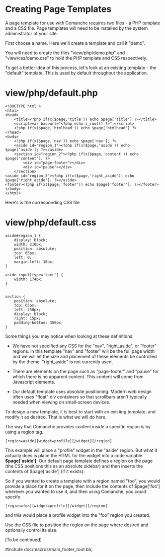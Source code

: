 Creating Page Templates
=======================


A page template for use with Comanche requires two files - a PHP template and a CSS file. Page templates will need to be installed by the system administrator of your site. 


First choose a name. Here we'll create a template and call it "demo".

You will need to create the files "view/php/demo.php" and "view/css/demo.css" to hold the PHP template and CSS respectively. 

To get a better idea of this process, let's look at an existing template - the "default" template. This is used by default throughout the application. 

view/php/default.php
====================

	<!DOCTYPE html >
	<html>
	<head>
		<title><?php if(x($page,'title')) echo $page['title'] ?></title>
		<script>var baseurl="<?php echo z_root() ?>";</script>
		<?php if(x($page,'htmlhead')) echo $page['htmlhead'] ?>
	</head>
	<body>
		<?php if(x($page,'nav')) echo $page['nav']; ?>
		<aside id="region_1"><?php if(x($page,'aside')) echo $page['aside']; ?></aside>
		<section id="region_2"><?php if(x($page,'content')) echo $page['content']; ?>
			<div id="page-footer"></div>
        	<div id="pause"></div>
		</section>
	<aside id="region_3"><?php if(x($page,'right_aside')) echo $page['right_aside']; ?></aside>      
	<footer><?php if(x($page,'footer')) echo $page['footer']; ?></footer>
	</body>
	</html>    


Here's is the corresponding CSS file

view/php/default.css
====================


	aside#region_1 {
		display: block;
		width: 210px;
		position: absolute;
		top: 65px;
		left: 0;
		margin-left: 10px;
	}

	aside input[type='text'] {
 		width: 174px;
	}


	section {
		position: absolute;
		top: 65px;
		left: 250px;
		display: block;
		right: 15px;
		padding-bottom: 350px;
	}


Some things you may notice when looking at these definitions:

* We have not specified any CSS for the "nav", "right_aside", or "footer" regions. In this template "nav" and "footer" will be the full page width and we will let the size and placement of these elements be controlled by the theme. "right_aside" is not currently used. 

* There are elements on the page such as "page-footer" and "pause" for which there is no apparent content. This content will come from Javascript elements.  

* Our default template uses absolute positioning. Modern web design often uses "float" div containers so that scrollbars aren't typically needed when viewing on small-screen devices. 

To design a new template, it is best to start with an existing template, and modify it as desired. That is what we will do here. 

The way that Comanche provides content inside a specific region is by using a region tag.

	[region=aside][widget=profile][/widget][/region]

This example will place a "profile" widget in the "aside" region. But what it actually does is place the HTML for the widget into a code variable **$page['aside']**. Our default page template defines a region on the page (the CSS positions this as an absolute sidebar) and then inserts the contents of $page['aside'] (if it exists). 

So if you wanted to create a template with a region named "foo", you would provide a place for it on the page, then include the contents of $page['foo'] wherever you wanted to use it, and then using Comanche, you could specify 

	[region=foo][widget=profile][/widget][/region]

and this would place a profile widget into the "foo" region you created. 

Use the CSS file to position the region on the page where desired and optionally control its size.

[To be continued] 

#include doc/macros/main_footer_root.bb;

